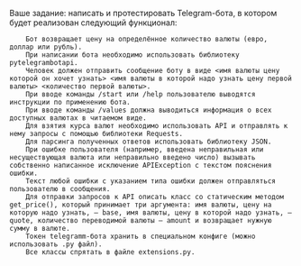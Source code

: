 Ваше задание: написать и протестировать Telegram-бота, в котором будет реализован следующий функционал:

        Бот возвращает цену на определённое количество валюты (евро, доллар или рубль).
        При написании бота необходимо использовать библиотеку pytelegrambotapi.
        Человек должен отправить сообщение боту в виде <имя валюты цену которой он хочет узнать> <имя валюты в которой надо узнать цену первой валюты> <количество первой валюты>.
        При вводе команды /start или /help пользователю выводятся инструкции по применению бота.
        При вводе команды /values должна выводиться информация о всех доступных валютах в читаемом виде.
        Для взятия курса валют необходимо использовать API и отправлять к нему запросы с помощью библиотеки Requests.
        Для парсинга полученных ответов использовать библиотеку JSON.
        При ошибке пользователя (например, введена неправильная или несуществующая валюта или неправильно введено число) вызывать собственно написанное исключение APIException с текстом пояснения ошибки.
        Текст любой ошибки с указанием типа ошибки должен отправляться пользователю в сообщения.
        Для отправки запросов к API описать класс со статическим методом get_price(), который принимает три аргумента: имя валюты, цену на которую надо узнать, — base, имя валюты, цену в которой надо узнать, — quote, количество переводимой валюты — amount и возвращает нужную сумму в валюте.
        Токен telegramm-бота хранить в специальном конфиге (можно использовать .py файл).
        Все классы спрятать в файле extensions.py.
